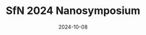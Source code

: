 ---
title: SfN 2024 Nanosymposium 

event: Society for Neuroscience Annual Meeting
event_url: https://www.sfn.org

location: Chicago, IL
address:
  street: 
  city: Chicago
  region: IL
  postcode: 
  country: United States

summary: Factorized Convolutional Model for Interpreting Neuron Guided Image Synthesis
abstract: ''

# Talk start and end times.
date: '2024-10-08'
all_day: true

# Schedule page publish date (NOT talk date).
publishDate: '2025-08-08'

authors:
  - admin

tags: [SfN, Neuroscience, Conference]

# Is this a featured talk? (true/false)
featured: false

slides: ""

---